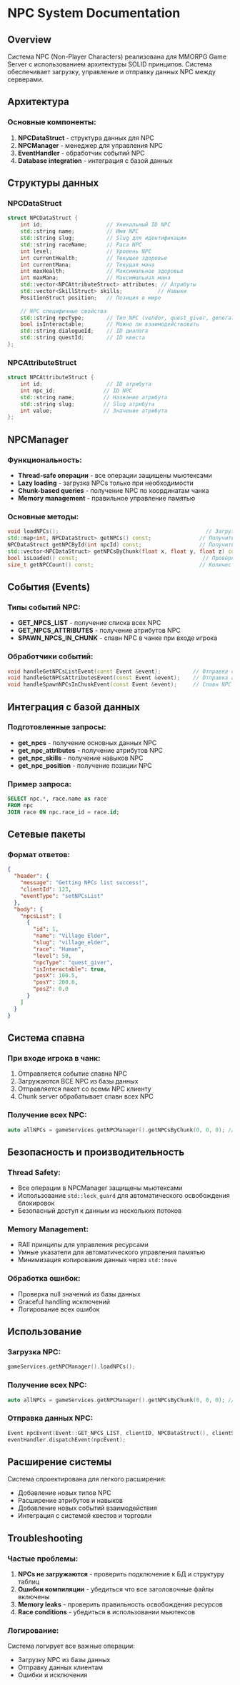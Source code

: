 # NPC System Documentation

## Overview

Система NPC (Non-Player Characters) реализована для MMORPG Game Server с использованием архитектуры SOLID принципов. Система обеспечивает загрузку, управление и отправку данных NPC между серверами.

## Архитектура

### Основные компоненты:

1. **NPCDataStruct** - структура данных для NPC
2. **NPCManager** - менеджер для управления NPC 
3. **EventHandler** - обработчик событий NPC
4. **Database integration** - интеграция с базой данных

## Структуры данных

### NPCDataStruct
```cpp
struct NPCDataStruct {
    int id;                    // Уникальный ID NPC
    std::string name;          // Имя NPC
    std::string slug;          // Slug для идентификации
    std::string raceName;      // Раса NPC
    int level;                 // Уровень NPC
    int currentHealth;         // Текущее здоровье
    int currentMana;           // Текущая мана
    int maxHealth;             // Максимальное здоровье
    int maxMana;               // Максимальная мана
    std::vector<NPCAttributeStruct> attributes; // Атрибуты
    std::vector<SkillStruct> skills;           // Навыки
    PositionStruct position;   // Позиция в мире
    
    // NPC специфичные свойства
    std::string npcType;       // Тип NPC (vendor, quest_giver, general)
    bool isInteractable;       // Можно ли взаимодействовать
    std::string dialogueId;    // ID диалога
    std::string questId;       // ID квеста
};
```

### NPCAttributeStruct
```cpp
struct NPCAttributeStruct {
    int id;                    // ID атрибута
    int npc_id;               // ID NPC
    std::string name;         // Название атрибута
    std::string slug;         // Slug атрибута
    int value;                // Значение атрибута
};
```

## NPCManager

### Функциональность:
- **Thread-safe операции** - все операции защищены мьютексами
- **Lazy loading** - загрузка NPCs только при необходимости
- **Chunk-based queries** - получение NPC по координатам чанка
- **Memory management** - правильное управление памятью

### Основные методы:

```cpp
void loadNPCs();                                              // Загрузка всех NPC из БД
std::map<int, NPCDataStruct> getNPCs() const;               // Получить все NPC
NPCDataStruct getNPCById(int npcId) const;                  // Получить NPC по ID
std::vector<NPCDataStruct> getNPCsByChunk(float x, float y, float z) const; // NPC в чанке
bool isLoaded() const;                                       // Проверка загрузки
size_t getNPCCount() const;                                 // Количество NPC
```

## События (Events)

### Типы событий NPC:
- **GET_NPCS_LIST** - получение списка всех NPC
- **GET_NPCS_ATTRIBUTES** - получение атрибутов NPC
- **SPAWN_NPCS_IN_CHUNK** - спавн NPC в чанке при входе игрока

### Обработчики событий:
```cpp
void handleGetNPCsListEvent(const Event &event);          // Отправка списка NPC
void handleGetNPCsAttributesEvent(const Event &event);    // Отправка атрибутов NPC
void handleSpawnNPCsInChunkEvent(const Event &event);     // Спавн NPC в чанке
```

## Интеграция с базой данных

### Подготовленные запросы:
- **get_npcs** - получение основных данных NPC
- **get_npc_attributes** - получение атрибутов NPC
- **get_npc_skills** - получение навыков NPC
- **get_npc_position** - получение позиции NPC

### Пример запроса:
```sql
SELECT npc.*, race.name as race 
FROM npc 
JOIN race ON npc.race_id = race.id;
```

## Сетевые пакеты

### Формат ответов:
```json
{
  "header": {
    "message": "Getting NPCs list success!",
    "clientId": 123,
    "eventType": "setNPCsList"
  },
  "body": {
    "npcsList": [
      {
        "id": 1,
        "name": "Village Elder",
        "slug": "village_elder",
        "race": "Human",
        "level": 50,
        "npcType": "quest_giver",
        "isInteractable": true,
        "posX": 100.5,
        "posY": 200.0,
        "posZ": 0.0
      }
    ]
  }
}
```

## Система спавна

### При входе игрока в чанк:
1. Отправляется событие спавна NPC
2. Загружаются ВСЕ NPC из базы данных
3. Отправляется пакет со всеми NPC клиенту
4. Chunk server обрабатывает спавн всех NPC

### Получение всех NPC:
```cpp
auto allNPCs = gameServices.getNPCManager().getNPCsByChunk(0, 0, 0); // параметры игнорируются
```

## Безопасность и производительность

### Thread Safety:
- Все операции в NPCManager защищены мьютексами
- Использование `std::lock_guard` для автоматического освобождения блокировок
- Безопасный доступ к данным из нескольких потоков

### Memory Management:
- RAII принципы для управления ресурсами
- Умные указатели для автоматического управления памятью
- Минимизация копирования данных через `std::move`

### Обработка ошибок:
- Проверка null значений из базы данных
- Graceful handling исключений
- Логирование всех ошибок

## Использование

### Загрузка NPC:
```cpp
gameServices.getNPCManager().loadNPCs();
```

### Получение всех NPC:
```cpp
auto allNPCs = gameServices.getNPCManager().getNPCsByChunk(0, 0, 0); // параметры игнорируются
```

### Отправка данных NPC:
```cpp
Event npcEvent(Event::GET_NPCS_LIST, clientID, NPCDataStruct(), clientSocket);
eventHandler.dispatchEvent(npcEvent);
```

## Расширение системы

Система спроектирована для легкого расширения:
- Добавление новых типов NPC
- Расширение атрибутов и навыков
- Добавление новых событий взаимодействия
- Интеграция с системой квестов и торговли

## Troubleshooting

### Частые проблемы:
1. **NPCs не загружаются** - проверить подключение к БД и структуру таблиц
2. **Ошибки компиляции** - убедиться что все заголовочные файлы включены
3. **Memory leaks** - проверить правильность освобождения ресурсов
4. **Race conditions** - убедиться в использовании мьютексов

### Логирование:
Система логирует все важные операции:
- Загрузку NPC из базы данных
- Отправку данных клиентам
- Ошибки и исключения